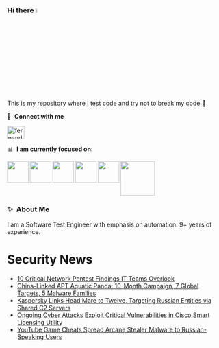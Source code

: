 ### Hi there <a href="https://www.gautamkrishnar.com/"><img src="https://media.giphy.com/media/hvRJCLFzcasrR4ia7z/giphy.gif" width="5%"></a>
This is my repository where I test code and try not to break my code :rofl:

🔗 &nbsp;**Connect with me**
<p align="left">
<a href="https://linkedin.com/in/fernandorlcruz" target="blank"><img align="center" src="https://raw.githubusercontent.com/rahuldkjain/github-profile-readme-generator/master/src/images/icons/Social/linked-in-alt.svg" alt="fernando cruz" height="30" width="40" /></a>
  
📊 &nbsp;**I am currently focused on:**

<img align="left" width='50' height='50' src="https://cdn.jsdelivr.net/gh/devicons/devicon/icons/python/python-original-wordmark.svg" />
<img align="left" width='50' height='50' src="https://cdn.jsdelivr.net/gh/devicons/devicon/icons/csharp/csharp-original.svg" />
<img align="left" width='50' height='50' src="https://cdn.jsdelivr.net/gh/devicons/devicon/icons/jenkins/jenkins-original.svg" />
<img align="left" width='50' height='50' src="https://specflow.org/wp-content/uploads/2021/05/SpecFlow-Icon.png" />
<img align="left" width='50' height='50' src="https://www.svgrepo.com/show/306098/githubactions.svg" />
<img width='80' height='80' src="https://cdn2.vectorstock.com/i/1000x1000/64/81/security-testing-concept-icon-safety-audit-key-vector-29166481.jpg" />
          
          
  
### ✨&nbsp; About Me

I am a Software Test Engineer with emphasis on automation. 9+ years of experience.

# Security News
<!-- BLOG-POST-LIST:START -->
- [10 Critical Network Pentest Findings IT Teams Overlook](https://thehackernews.com/2025/03/10-critical-network-pentest-findings-it.html)
- [China-Linked APT Aquatic Panda: 10-Month Campaign, 7 Global Targets, 5 Malware Families](https://thehackernews.com/2025/03/china-linked-apt-aquatic-panda-10-month.html)
- [Kaspersky Links Head Mare to Twelve, Targeting Russian Entities via Shared C2 Servers](https://thehackernews.com/2025/03/kaspersky-links-head-mare-to-twelve.html)
- [Ongoing Cyber Attacks Exploit Critical Vulnerabilities in Cisco Smart Licensing Utility](https://thehackernews.com/2025/03/ongoing-cyber-attacks-exploit-critical.html)
- [YouTube Game Cheats Spread Arcane Stealer Malware to Russian-Speaking Users](https://thehackernews.com/2025/03/youtube-game-cheats-spread-arcane.html)
<!-- BLOG-POST-LIST:END -->
